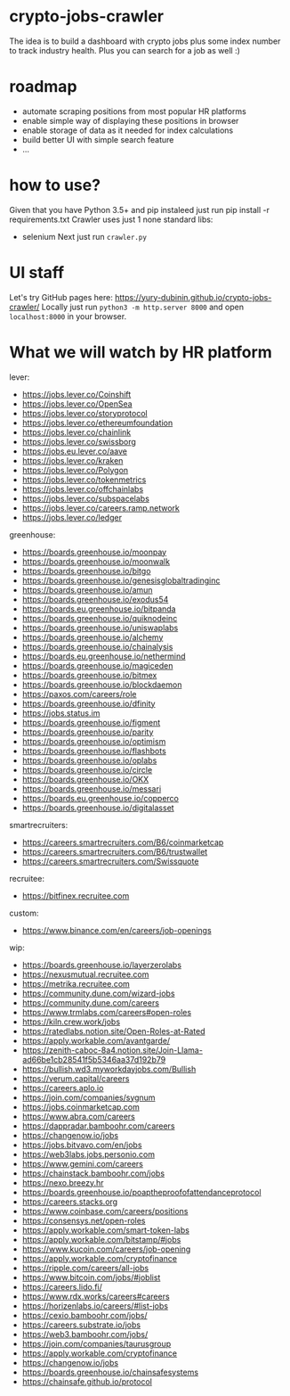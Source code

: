 # crypto-jobs-crawler
The idea is to build a dashboard with crypto jobs plus some index number to track industry health. Plus you can search for a job as well :)

# roadmap
- automate scraping positions from most popular HR platforms
- enable simple way of displaying these positions in browser
- enable storage of data as it needed for index calculations
- build better UI with simple search feature
- ...

# how to use?
Given that you have Python 3.5+ and pip instaleed just run pip install -r requirements.txt
Crawler uses just 1 none standard libs:
- selenium 
Next just run `crawler.py`

# UI staff
Let's try GitHub pages here: https://yury-dubinin.github.io/crypto-jobs-crawler/
Locally just run `python3 -m http.server 8000` and open `localhost:8000` in your browser.

# What we will watch by HR platform
lever:
- https://jobs.lever.co/Coinshift
- https://jobs.lever.co/OpenSea
- https://jobs.lever.co/storyprotocol
- https://jobs.lever.co/ethereumfoundation
- https://jobs.lever.co/chainlink
- https://jobs.lever.co/swissborg
- https://jobs.eu.lever.co/aave
- https://jobs.lever.co/kraken
- https://jobs.lever.co/Polygon
- https://jobs.lever.co/tokenmetrics
- https://jobs.lever.co/offchainlabs
- https://jobs.lever.co/subspacelabs
- https://jobs.lever.co/careers.ramp.network
- https://jobs.lever.co/ledger

greenhouse:
- https://boards.greenhouse.io/moonpay
- https://boards.greenhouse.io/moonwalk
- https://boards.greenhouse.io/bitgo
- https://boards.greenhouse.io/genesisglobaltradinginc
- https://boards.greenhouse.io/amun
- https://boards.greenhouse.io/exodus54
- https://boards.eu.greenhouse.io/bitpanda
- https://boards.greenhouse.io/quiknodeinc
- https://boards.greenhouse.io/uniswaplabs
- https://boards.greenhouse.io/alchemy
- https://boards.greenhouse.io/chainalysis
- https://boards.eu.greenhouse.io/nethermind
- https://boards.greenhouse.io/magiceden
- https://boards.greenhouse.io/bitmex
- https://boards.greenhouse.io/blockdaemon
- https://paxos.com/careers/role
- https://boards.greenhouse.io/dfinity
- https://jobs.status.im
- https://boards.greenhouse.io/figment
- https://boards.greenhouse.io/parity
- https://boards.greenhouse.io/optimism
- https://boards.greenhouse.io/flashbots
- https://boards.greenhouse.io/oplabs
- https://boards.greenhouse.io/circle
- https://boards.greenhouse.io/OKX
- https://boards.greenhouse.io/messari
- https://boards.eu.greenhouse.io/copperco
- https://boards.greenhouse.io/digitalasset

smartrecruiters:
- https://careers.smartrecruiters.com/B6/coinmarketcap
- https://careers.smartrecruiters.com/B6/trustwallet
- https://careers.smartrecruiters.com/Swissquote

recruitee:
- https://bitfinex.recruitee.com

custom:
- https://www.binance.com/en/careers/job-openings

wip:
- https://boards.greenhouse.io/layerzerolabs
- https://nexusmutual.recruitee.com
- https://metrika.recruitee.com
- https://community.dune.com/wizard-jobs
- https://community.dune.com/careers
- https://www.trmlabs.com/careers#open-roles
- https://kiln.crew.work/jobs
- https://ratedlabs.notion.site/Open-Roles-at-Rated
- https://apply.workable.com/avantgarde/
- https://zenith-caboc-8a4.notion.site/Join-Llama-ad66be1cb28541f5b5346aa37d192b79
- https://bullish.wd3.myworkdayjobs.com/Bullish
- https://verum.capital/careers
- https://careers.aplo.io
- https://join.com/companies/sygnum
- https://jobs.coinmarketcap.com
- https://www.abra.com/careers
- https://dappradar.bamboohr.com/careers
- https://changenow.io/jobs
- https://jobs.bitvavo.com/en/jobs
- https://web3labs.jobs.personio.com
- https://www.gemini.com/careers
- https://chainstack.bamboohr.com/jobs
- https://nexo.breezy.hr
- https://boards.greenhouse.io/poaptheproofofattendanceprotocol
- https://careers.stacks.org
- https://www.coinbase.com/careers/positions
- https://consensys.net/open-roles
- https://apply.workable.com/smart-token-labs
- https://apply.workable.com/bitstamp/#jobs
- https://www.kucoin.com/careers/job-opening
- https://apply.workable.com/cryptofinance
- https://ripple.com/careers/all-jobs
- https://www.bitcoin.com/jobs/#joblist
- https://careers.lido.fi/
- https://www.rdx.works/careers#careers
- https://horizenlabs.io/careers/#list-jobs
- https://cexio.bamboohr.com/jobs/
- https://careers.substrate.io/jobs
- https://web3.bamboohr.com/jobs/
- https://join.com/companies/taurusgroup
- https://apply.workable.com/cryptofinance
- https://changenow.io/jobs
- https://boards.greenhouse.io/chainsafesystems
- https://chainsafe.github.io/protocol

